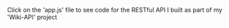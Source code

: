 Click on the 'app.js' file to see code for the RESTful API I built as part of my 'Wiki-API' project
